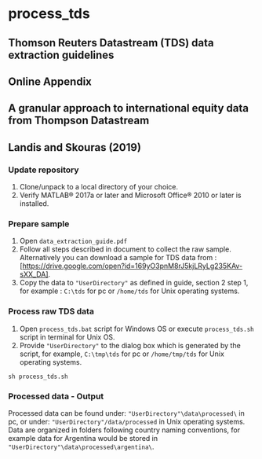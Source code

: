# process_tds

## Thomson Reuters Datastream (TDS) data extraction guidelines 
## Online Appendix 
## A granular approach to international equity data from Thompson Datastream
## Landis and Skouras (2019)

### Update repository

1. Clone/unpack to a local directory of your choice. 
3. Verify MATLAB® 2017a or later and Microsoft Office® 2010 or later is installed. 

### Prepare sample 

1. Open `data_extraction_guide.pdf`
2. Follow all steps described in document to collect the raw sample. Alternatively you can download a sample for TDS data from : [https://drive.google.com/open?id=169yO3pnM8rJ5kjLRyLg235KAv-sXX_DA].
3. Copy the data to `"UserDirectory"` as defined in guide, section 2 step 1, for example : `C:\tds` for pc or `/home/tds` for Unix operating systems. 

### Process raw TDS data

1. Open `process_tds.bat` script for Windows OS or execute `process_tds.sh` script in terminal for Unix OS. 
2. Provide `"UserDirectory"` to the dialog box which is generated by the script, for example, `C:\tmp\tds` for pc or `/home/tmp/tds` for Unix operating systems. 
```
sh process_tds.sh
```
### Processed data - Output

Processed data can be found under: `"UserDirectory"\data\processed\` in pc, or under: `"UserDirectory"/data/processed` in Unix operating systems. 
   Data are organized in folders following country naming conventions, for example data for Argentina would be stored in `"UserDirectory"\data\processed\argentina\`.
